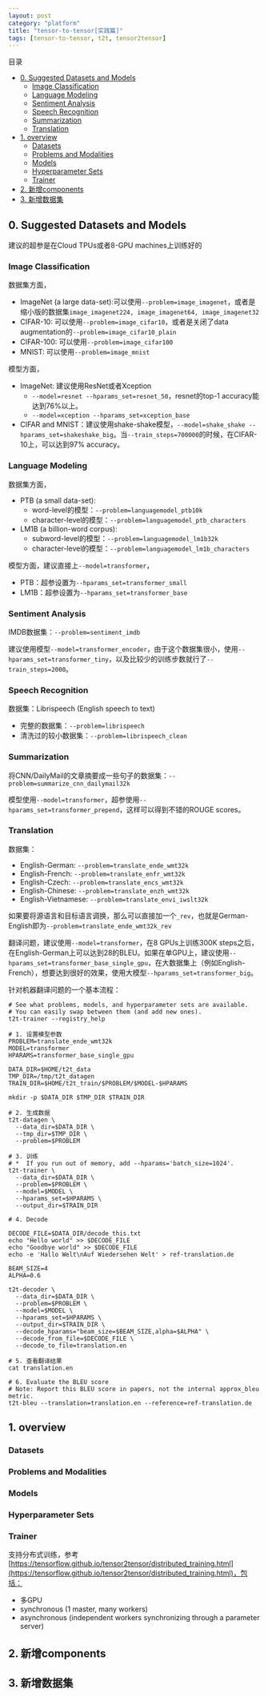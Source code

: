 ```yaml
---
layout: post
category: "platform"
title: "tensor-to-tensor[实践篇]"
tags: [tensor-to-tensor, t2t, tensor2tensor]
---
```


目录

<!-- TOC -->

- [0. Suggested Datasets and Models](#0-suggested-datasets-and-models)
    - [Image Classification](#image-classification)
    - [Language Modeling](#language-modeling)
    - [Sentiment Analysis](#sentiment-analysis)
    - [Speech Recognition](#speech-recognition)
    - [Summarization](#summarization)
    - [Translation](#translation)
- [1. overview](#1-overview)
    - [Datasets](#datasets)
    - [Problems and Modalities](#problems-and-modalities)
    - [Models](#models)
    - [Hyperparameter Sets](#hyperparameter-sets)
    - [Trainer](#trainer)
- [2. 新增components](#2-新增components)
- [3. 新增数据集](#3-新增数据集)

<!-- /TOC -->

## 0. Suggested Datasets and Models

建议的超参是在Cloud TPUs或者8-GPU machines上训练好的

### Image Classification

数据集方面，

+ ImageNet (a large data-set):可以使用```--problem=image_imagenet```，或者是缩小版的数据集```image_imagenet224, image_imagenet64, image_imagenet32```
+ CIFAR-10: 可以使用```--problem=image_cifar10```，或者是关闭了data augmentation的```--problem=image_cifar10_plain```
+ CIFAR-100: 可以使用```--problem=image_cifar100```
+ MNIST: 可以使用```--problem=image_mnist```

模型方面，

+ ImageNet: 建议使用ResNet或者Xception
    + ```--model=resnet --hparams_set=resnet_50```，resnet的top-1 accuracy能达到76%以上。
    + ```--model=xception --hparams_set=xception_base```
+ CIFAR and MNIST：建议使用shake-shake模型，```--model=shake_shake --hparams_set=shakeshake_big```。当```--train_steps=700000```的时候，在CIFAR-10上，可以达到97% accuracy。

### Language Modeling

数据集方面，

+ PTB (a small data-set): 
    + word-level的模型：```--problem=languagemodel_ptb10k```
    + character-level的模型：```--problem=languagemodel_ptb_characters```
+ LM1B (a billion-word corpus): 
    + subword-level的模型：```--problem=languagemodel_lm1b32k```
    + character-level的模型：```--problem=languagemodel_lm1b_characters```

模型方面，建议直接上```--model=transformer```，

+ PTB：超参设置为```--hparams_set=transformer_small```
+ LM1B：超参设置为```--hparams_set=transformer_base```

### Sentiment Analysis

IMDB数据集：```--problem=sentiment_imdb```

建议使用模型```--model=transformer_encoder```，由于这个数据集很小，使用```--hparams_set=transformer_tiny```，以及比较少的训练步数就行了```--train_steps=2000```。

### Speech Recognition

数据集：Librispeech (English speech to text)

+ 完整的数据集：```--problem=librispeech```
+ 清洗过的较小数据集：```--problem=librispeech_clean```

### Summarization

将CNN/DailyMail的文章摘要成一些句子的数据集：```--problem=summarize_cnn_dailymail32k```

模型使用```--model=transformer```，超参使用```--hparams_set=transformer_prepend```，这样可以得到不错的ROUGE scores。

### Translation

数据集：

+ English-German: ```--problem=translate_ende_wmt32k```
+ English-French: ```--problem=translate_enfr_wmt32k```
+ English-Czech: ```--problem=translate_encs_wmt32k```
+ English-Chinese: ```--problem=translate_enzh_wmt32k```
+ English-Vietnamese: ```--problem=translate_envi_iwslt32k```
 
如果要将源语言和目标语言调换，那么可以直接加一个```_rev```，也就是German-English即为```--problem=translate_ende_wmt32k_rev```

翻译问题，建议使用```--model=transformer```，在8 GPUs上训练300K steps之后，在English-German上可以达到28的BLEU。如果在单GPU上，建议使用```--hparams_set=transformer_base_single_gpu```，在大数据集上（例如English-French），想要达到很好的效果，使用大模型```--hparams_set=transformer_big```。

针对机器翻译问题的一个基本流程：

```shell
# See what problems, models, and hyperparameter sets are available.
# You can easily swap between them (and add new ones).
t2t-trainer --registry_help

# 1. 设置模型参数
PROBLEM=translate_ende_wmt32k
MODEL=transformer
HPARAMS=transformer_base_single_gpu

DATA_DIR=$HOME/t2t_data
TMP_DIR=/tmp/t2t_datagen
TRAIN_DIR=$HOME/t2t_train/$PROBLEM/$MODEL-$HPARAMS

mkdir -p $DATA_DIR $TMP_DIR $TRAIN_DIR

# 2. 生成数据
t2t-datagen \
  --data_dir=$DATA_DIR \
  --tmp_dir=$TMP_DIR \
  --problem=$PROBLEM

# 3. 训练
# *  If you run out of memory, add --hparams='batch_size=1024'.
t2t-trainer \
  --data_dir=$DATA_DIR \
  --problem=$PROBLEM \
  --model=$MODEL \
  --hparams_set=$HPARAMS \
  --output_dir=$TRAIN_DIR

# 4. Decode

DECODE_FILE=$DATA_DIR/decode_this.txt
echo "Hello world" >> $DECODE_FILE
echo "Goodbye world" >> $DECODE_FILE
echo -e 'Hallo Welt\nAuf Wiedersehen Welt' > ref-translation.de

BEAM_SIZE=4
ALPHA=0.6

t2t-decoder \
  --data_dir=$DATA_DIR \
  --problem=$PROBLEM \
  --model=$MODEL \
  --hparams_set=$HPARAMS \
  --output_dir=$TRAIN_DIR \
  --decode_hparams="beam_size=$BEAM_SIZE,alpha=$ALPHA" \
  --decode_from_file=$DECODE_FILE \
  --decode_to_file=translation.en

# 5. 查看翻译结果
cat translation.en

# 6. Evaluate the BLEU score
# Note: Report this BLEU score in papers, not the internal approx_bleu metric.
t2t-bleu --translation=translation.en --reference=ref-translation.de
```

## 1. overview

### Datasets

### Problems and Modalities

### Models

### Hyperparameter Sets

### Trainer

支持分布式训练，参考[https://tensorflow.github.io/tensor2tensor/distributed_training.html](https://tensorflow.github.io/tensor2tensor/distributed_training.html)，包括：

+ 多GPU
+ synchronous (1 master, many workers)
+ asynchronous (independent workers synchronizing through a parameter server)

## 2. 新增components

## 3. 新增数据集

